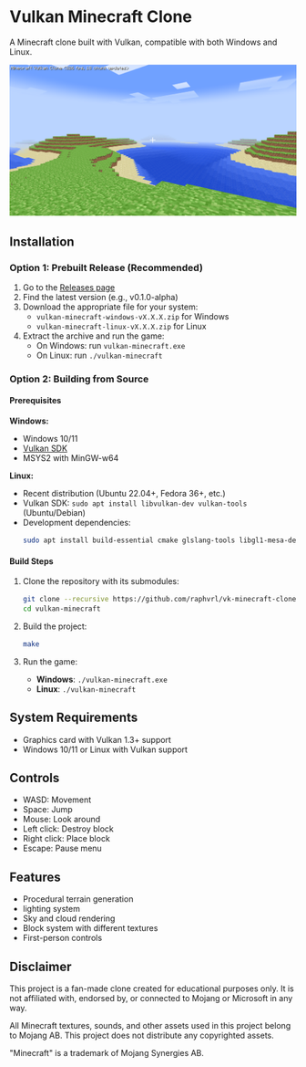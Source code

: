 # Vulkan Minecraft Clone

A Minecraft clone built with Vulkan, compatible with both Windows and Linux.

![Game Screenshot](img/gameplay.png)

## Installation

### Option 1: Prebuilt Release (Recommended)

1. Go to the [Releases page](https://github.com/raphvrl/vk-minecraft-clone/releases)
2. Find the latest version (e.g., v0.1.0-alpha)
3. Download the appropriate file for your system:
   - `vulkan-minecraft-windows-vX.X.X.zip` for Windows
   - `vulkan-minecraft-linux-vX.X.X.zip` for Linux
4. Extract the archive and run the game:
   - On Windows: run `vulkan-minecraft.exe`
   - On Linux: run `./vulkan-minecraft`

### Option 2: Building from Source

#### Prerequisites

**Windows:**
- Windows 10/11
- [Vulkan SDK](https://vulkan.lunarg.com/sdk/home)
- MSYS2 with MinGW-w64

**Linux:**
- Recent distribution (Ubuntu 22.04+, Fedora 36+, etc.)
- Vulkan SDK: `sudo apt install libvulkan-dev vulkan-tools` (Ubuntu/Debian)
- Development dependencies:
  ```bash
  sudo apt install build-essential cmake glslang-tools libgl1-mesa-dev xorg-dev libwayland-dev libxkbcommon-dev
  ```

#### Build Steps

1. Clone the repository with its submodules:
   ```bash
   git clone --recursive https://github.com/raphvrl/vk-minecraft-clone.git
   cd vulkan-minecraft
   ```

2. Build the project:
   ```bash
   make
   ```

3. Run the game:
   - **Windows**: `./vulkan-minecraft.exe`
   - **Linux**: `./vulkan-minecraft`

## System Requirements

- Graphics card with Vulkan 1.3+ support
- Windows 10/11 or Linux with Vulkan support

## Controls

- WASD: Movement
- Space: Jump
- Mouse: Look around
- Left click: Destroy block
- Right click: Place block
- Escape: Pause menu

## Features

- Procedural terrain generation
- lighting system
- Sky and cloud rendering
- Block system with different textures
- First-person controls

## Disclaimer

This project is a fan-made clone created for educational purposes only. It is not affiliated with, endorsed by, or connected to Mojang or Microsoft in any way.

All Minecraft textures, sounds, and other assets used in this project belong to Mojang AB. This project does not distribute any copyrighted assets.

"Minecraft" is a trademark of Mojang Synergies AB.
